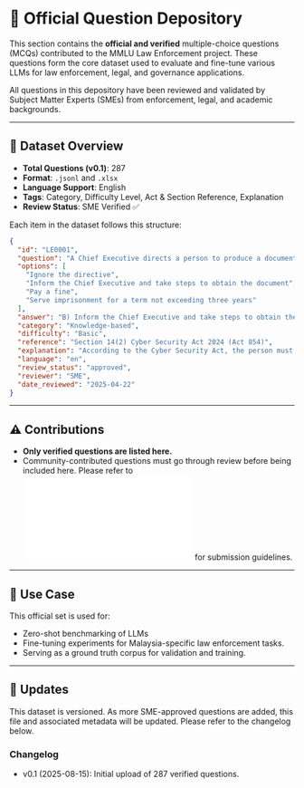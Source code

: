# 📁 Official Question Depository

This section contains the **official and verified** multiple-choice questions (MCQs) contributed to the MMLU Law Enforcement project. These questions form the core dataset used to evaluate and fine-tune various LLMs for law enforcement, legal, and governance applications.

All questions in this depository have been reviewed and validated by Subject Matter Experts (SMEs) from enforcement, legal, and academic backgrounds.

---

## 📌 Dataset Overview

- **Total Questions (v0.1)**: 287
- **Format**: `.jsonl` and `.xlsx`
- **Language Support**: English
- **Tags**: Category, Difficulty Level, Act & Section Reference, Explanation
- **Review Status**: SME Verified ✅

Each item in the dataset follows this structure:

```json
{
  "id": "LE0001",
  "question": "A Chief Executive directs a person to produce a document, but the document is not in that person's custody. What is the person required to do?",
  "options": [
    "Ignore the directive",
    "Inform the Chief Executive and take steps to obtain the document",
    "Pay a fine",
    "Serve imprisonment for a term not exceeding three years"
  ],
  "answer": "B) Inform the Chief Executive and take steps to obtain the document",
  "category": "Knowledge-based",
  "difficulty": "Basic",
  "reference": "Section 14(2) Cyber Security Act 2024 (Act 854)",
  "explanation": "According to the Cyber Security Act, the person must inform the Chief Executive that they do not have custody and take reasonable steps to obtain the document.",
  "language": "en",
  "review_status": "approved",
  "reviewer": "SME",
  "date_reviewed": "2025-04-22"
}
```

---

## ⚠️ Contributions

- **Only verified questions are listed here.**
- Community-contributed questions must go through review before being included here. Please refer to ![CONTRIBUTING.md](CONTRIBUTING.md) for submission guidelines.

---

## 🧠 Use Case

This official set is used for:
- Zero-shot benchmarking of LLMs
- Fine-tuning experiments for Malaysia-specific law enforcement tasks.
- Serving as a ground truth corpus for validation and training.

---

## 🔄 Updates

This dataset is versioned. As more SME-approved questions are added, this file and associated metadata will be updated. Please refer to the changelog below.

### **Changelog**

- v0.1 (2025-08-15): Initial upload of 287 verified questions.
